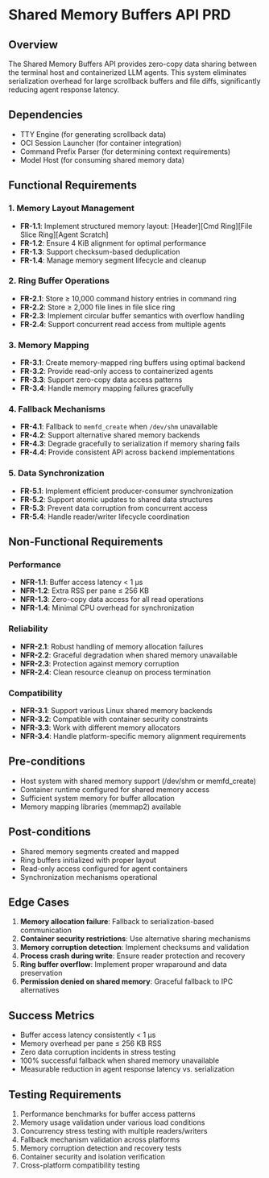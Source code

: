 # Shared Memory Buffers API PRD

## Overview
The Shared Memory Buffers API provides zero-copy data sharing between the terminal host and containerized LLM agents. This system eliminates serialization overhead for large scrollback buffers and file diffs, significantly reducing agent response latency.

## Dependencies
- TTY Engine (for generating scrollback data)
- OCI Session Launcher (for container integration)
- Command Prefix Parser (for determining context requirements)
- Model Host (for consuming shared memory data)

## Functional Requirements

### 1. Memory Layout Management
- **FR-1.1**: Implement structured memory layout: [Header][Cmd Ring][File Slice Ring][Agent Scratch]
- **FR-1.2**: Ensure 4 KiB alignment for optimal performance
- **FR-1.3**: Support checksum-based deduplication
- **FR-1.4**: Manage memory segment lifecycle and cleanup

### 2. Ring Buffer Operations
- **FR-2.1**: Store ≥ 10,000 command history entries in command ring
- **FR-2.2**: Store ≥ 2,000 file lines in file slice ring
- **FR-2.3**: Implement circular buffer semantics with overflow handling
- **FR-2.4**: Support concurrent read access from multiple agents

### 3. Memory Mapping
- **FR-3.1**: Create memory-mapped ring buffers using optimal backend
- **FR-3.2**: Provide read-only access to containerized agents
- **FR-3.3**: Support zero-copy data access patterns
- **FR-3.4**: Handle memory mapping failures gracefully

### 4. Fallback Mechanisms
- **FR-4.1**: Fallback to `memfd_create` when `/dev/shm` unavailable
- **FR-4.2**: Support alternative shared memory backends
- **FR-4.3**: Degrade gracefully to serialization if memory sharing fails
- **FR-4.4**: Provide consistent API across backend implementations

### 5. Data Synchronization
- **FR-5.1**: Implement efficient producer-consumer synchronization
- **FR-5.2**: Support atomic updates to shared data structures
- **FR-5.3**: Prevent data corruption from concurrent access
- **FR-5.4**: Handle reader/writer lifecycle coordination

## Non-Functional Requirements

### Performance
- **NFR-1.1**: Buffer access latency < 1 μs
- **NFR-1.2**: Extra RSS per pane ≤ 256 KB
- **NFR-1.3**: Zero-copy data access for all read operations
- **NFR-1.4**: Minimal CPU overhead for synchronization

### Reliability
- **NFR-2.1**: Robust handling of memory allocation failures
- **NFR-2.2**: Graceful degradation when shared memory unavailable
- **NFR-2.3**: Protection against memory corruption
- **NFR-2.4**: Clean resource cleanup on process termination

### Compatibility
- **NFR-3.1**: Support various Linux shared memory backends
- **NFR-3.2**: Compatible with container security constraints
- **NFR-3.3**: Work with different memory allocators
- **NFR-3.4**: Handle platform-specific memory alignment requirements

## Pre-conditions
- Host system with shared memory support (/dev/shm or memfd_create)
- Container runtime configured for shared memory access
- Sufficient system memory for buffer allocation
- Memory mapping libraries (memmap2) available

## Post-conditions
- Shared memory segments created and mapped
- Ring buffers initialized with proper layout
- Read-only access configured for agent containers
- Synchronization mechanisms operational

## Edge Cases
1. **Memory allocation failure**: Fallback to serialization-based communication
2. **Container security restrictions**: Use alternative sharing mechanisms
3. **Memory corruption detection**: Implement checksums and validation
4. **Process crash during write**: Ensure reader protection and recovery
5. **Ring buffer overflow**: Implement proper wraparound and data preservation
6. **Permission denied on shared memory**: Graceful fallback to IPC alternatives

## Success Metrics
- Buffer access latency consistently < 1 μs
- Memory overhead per pane ≤ 256 KB RSS
- Zero data corruption incidents in stress testing
- 100% successful fallback when shared memory unavailable
- Measurable reduction in agent response latency vs. serialization

## Testing Requirements
1. Performance benchmarks for buffer access patterns
2. Memory usage validation under various load conditions
3. Concurrency stress testing with multiple readers/writers
4. Fallback mechanism validation across platforms
5. Memory corruption detection and recovery tests
6. Container security and isolation verification
7. Cross-platform compatibility testing
